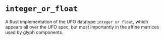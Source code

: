 # `integer_or_float`

A Rust implementation of the UFO datatype `integer or float`, which appears all over the UFO spec, but most importantly in the affine matrices used by glyph components.
